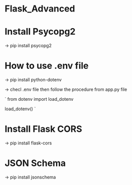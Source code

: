 # Flask_Advanced

# Install Psycopg2
-> pip install psycopg2

# How to use .env file

-> pip install python-dotenv

-> checl .env file then follow the procedure from app.py file

`
from dotenv import load_dotenv

load_dotenv()
`

# Install Flask CORS

-> pip install flask-cors

# JSON Schema

-> pip install jsonschema